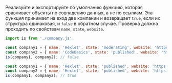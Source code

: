 Реализуйте и экспортируйте по 
умолчанию функцию, которая сравнивает объекты по 
совпадению данных, а не по ссылкам. 
Эта функция принимает на вход две компании и 
возвращает ``true``, если их структура одинаковая, и 
``false`` в обратном случае. Проверка должна проходить 
по свойствам ``name``, ``state``, ``website``.

```js
import is from './company.js';

const company1 = { name: 'Hexlet', state: 'moderating', website: 'https://hexlet.io' };
const company2 = { name: 'CodeBasics', state: 'published', website: 'https://code-basics.com' };
is(company1, company2); // false

const company1 = { name: 'Hexlet', state: 'published', website: 'https://hexlet.io' };
const company2 = { name: 'Hexlet', state: 'published', website: 'https://hexlet.io' };
is(company1, company2); // true
```
